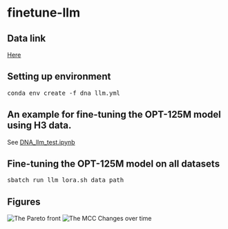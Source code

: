 # finetune-llm

##  Data link 

[Here](https://drive.google.com/drive/folders/12FAujYJIT-XR9PCKECvHmLEeTykLkmo9?usp=share_link)

## Setting up environment 
<pre>
conda env create -f dna_llm.yml
</pre>

## An example for fine-tuning the OPT-125M model using H3 data.
See [DNA_llm_test.ipynb](https://github.com/zhanglab-aim/finetune-llm/blob/main/DNA_llm_test.ipynb)

## Fine-tuning the OPT-125M model on all datasets
<pre>
sbatch run_llm_lora.sh data_path
</pre>

## Figures
![The Pareto front](https://github.com/zhanglab-aim/finetune-llm/edit/main/Figures_llm/pareto.png)
![The MCC Changes over time](https://github.com/zhanglab-aim/finetune-llm/edit/main/Figures_llm/test_performance.png)

